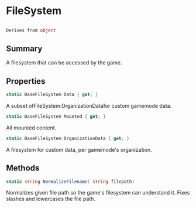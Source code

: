 # FileSystem

## 
```c#
Derives from object
```

## Summary

A filesystem that can be accessed by the game.
## Properties

```c#
static BaseFileSystem Data { get; } 
```
A subset ofFileSystem.OrganizationDatafor custom gamemode data.
```c#
static BaseFileSystem Mounted { get; } 
```
All mounted content.
```c#
static BaseFileSystem OrganizationData { get; } 
```
A filesystem for custom data, per gamemode's organization.
## Methods

```c#
static string NormalizeFilename( string filepath) 
```
Normalizes given file path so the game's filesystem can understand it. Fixes slashes and lowercases the file path.
